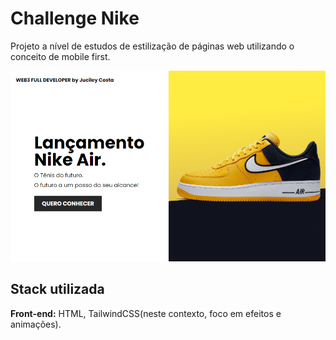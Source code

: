
# Challenge Nike

Projeto a nível de estudos de estilização de páginas web utilizando o conceito de mobile first.


![Alt text](src/assets/challenge_nike.png)


## Stack utilizada

**Front-end:** HTML, TailwindCSS(neste contexto, foco em efeitos e animações).

